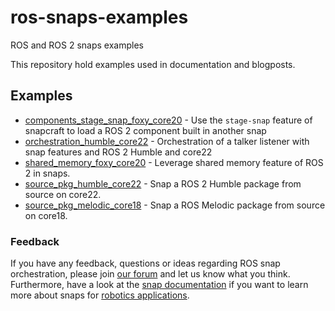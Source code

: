 # ros-snaps-examples
ROS and ROS 2 snaps examples

This repository hold examples used in documentation and blogposts.

## Examples

- [components_stage_snap_foxy_core20](./components_stage_snap_foxy_core20/README.md) - Use the `stage-snap` feature of snapcraft to load a ROS 2 component built in another snap
- [orchestration_humble_core22](./orchestration_humble_core22/README.md) - Orchestration of a talker listener with snap features and ROS 2 Humble and core22
- [shared_memory_foxy_core20](./shared_memory_foxy_core20/README.md) - Leverage shared memory feature of ROS 2 in snaps.
- [source_pkg_humble_core22](./source_pkg_humble_core22/README.md) - Snap a ROS 2 Humble package from source on core22.
- [source_pkg_melodic_core18](./source_pkg_melodic_core18/README.md) - Snap a ROS Melodic package from source on core18.

### Feedback
If you have any feedback, questions or ideas regarding ROS snap orchestration, please join [our forum](https://forum.snapcraft.io/) and let us know what you think. Furthermore, have a look at the [snap documentation](https://snapcraft.io/docs/robotics) if you want to learn more about snaps for [robotics applications](https://ubuntu.com/robotics).

